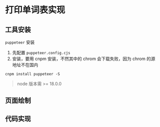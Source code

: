 # 打印单词表实现

## 工具安装

`puppeteer` 安装

1. 先配置 `puppeteer.config.cjs`
2. 安装，要用 cnpm 安装，不然其中的 chrom 会下载失败，因为 chrom 的源地址不在国内

```shell
cnpm install puppeteer -S
```



> node 版本需 >= 18.0.0



## 页面绘制



## 代码实现

